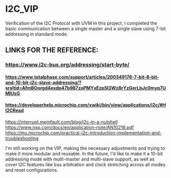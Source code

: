 # I2C_VIP
Verification of the I2C Protocol with UVM
In this project, I completed the basic communication between a single master and a single slave using 7-bit addressing in standard mode.

## LINKS FOR THE REFERENCE:
### https://www.i2c-bus.org/addressing/start-byte/
#### https://www.totalphase.com/support/articles/200349176-7-bit-8-bit-and-10-bit-i2c-slave-addressing/?srsltid=AfmBOorgd4exdp47b9B7zoPMYxEzp5l3Wz8rYzGerLbJc0myq7UMlUsG
#### https://developerhelp.microchip.com/xwiki/bin/view/applications/i2c/#HI2CRead
https://interrupt.memfault.com/blog/i2c-in-a-nutshell
https://www.nxp.com/docs/en/application-note/AN10216.pdf
https://mu.microchip.com/practical-i2c-introduction-implementation-and-troubleshooting

I'm still working on the VIP, making the necessary adjustments and trying to make it more modular and reusable.
In the future, I'd like to make it a 10-bit addressing mode with multi-master and multi-slave support, as well as cover I2C features like bus arbitration and clock stretching across all modes and reset configurations.
